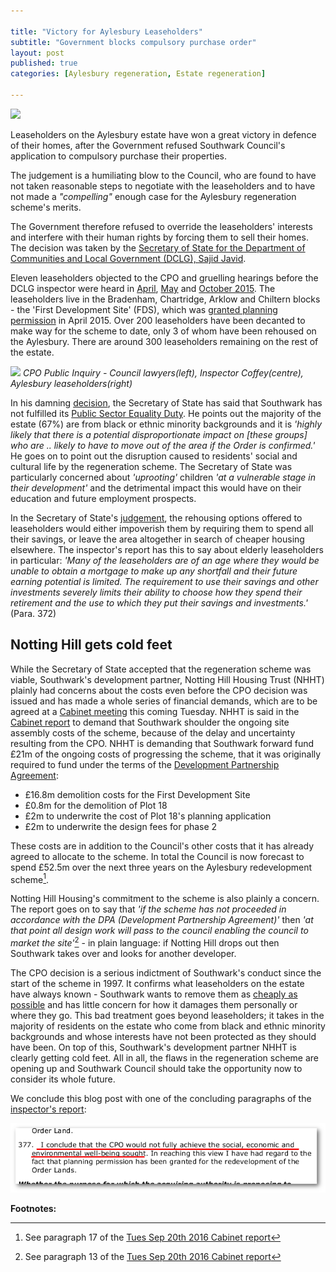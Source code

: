 ```yaml
---

title: "Victory for Aylesbury Leaseholders"
subtitle: "Government blocks compulsory purchase order"
layout: post
published: true
categories: [Aylesbury regeneration, Estate regeneration]

---
```

![](http://35percent.org/img/alag.png)

Leaseholders on the Aylesbury estate have won a great victory in defence of their homes, after the Government refused Southwark Council's application to compulsory purchase their properties. 

The judgement is a humiliating blow to the Council, who are found to have not taken reasonable steps to negotiate with the leaseholders and to have not made a _"compelling"_ enough case for the Aylesbury regeneration scheme's merits. 

The Government therefore refused to override the leaseholders' interests and interfere with their human rights by forcing them to sell their homes. The decision was taken by the [Secretary of State for the Department of Communities and Local Government (DCLG), Sajid Javid](https://www.gov.uk/government/ministers/secretary-of-state-for-communities-and-local-government).

Eleven leaseholders objected to the CPO and gruelling hearings before the DCLG inspector were heard in [April](http://35percent.org/2015-05-02-aylesbury-estate-compulsory-purchase-order-public-inquiry/), [May](http://35percent.org/2015-05-16-aylesbury-cpo-inquiry-extra-time/) and [October 2015](http://35percent.org/2015-10-12-notting-hill-comes-clean/#aylesbury-cpo-inquiry-resumes). The leaseholders live in the Bradenham, Chartridge, Arklow and Chiltern blocks - the 'First Development Site' (FDS), which was [granted planning permission](http://35percent.org/2015-04-26-aylesbury-applications-approved/) in April 2015. Over 200 leaseholders have been decanted to make way for the scheme to date, only 3 of whom have been rehoused on the Aylesbury. There are around 300 leaseholders remaining on the rest of the estate. 

![](http://35percent.org/img/cpoinquiry.png)
*CPO Public Inquiry - Council lawyers(left), Inspector Coffey(centre), Aylesbury leaseholders(right)*

In his damning [decision](http://35percent.org/img/Decision_Letter_Final.pdf), the Secretary of State has said that Southwark has not fulfilled its [Public Sector Equality Duty](https://www.gov.uk/guidance/equality-act-2010-guidance). He points out the majority of the estate (67%) are from black or ethnic minority backgrounds and it is _'highly likely that there is a potential disproportionate impact on [these groups] who are .. likely to have to move out of the area if the Order is confirmed.'_ He goes on to point out the disruption caused to residents' social and cultural life by the regeneration scheme. The Secretary of State was particularly concerned about _'uprooting'_ children _'at a vulnerable stage in their development'_ and the detrimental impact this would have on their education and future employment prospects. 

In the Secretary of State's [judgement](http://35percent.org/img/inspectorsreport.pdf), the rehousing options offered to leaseholders would either impoverish them by requiring them to spend all their savings, or leave the area altogether in search of cheaper housing elsewhere. The inspector's report has this to say about elderly leaseholders in particular: _'Many of the leaseholders are of an age where they would be unable to obtain a mortgage to make up any shortfall and their future earning potential is limited. The requirement to use their savings and other investments severely limits their ability to choose how they spend their retirement and the use to which they put their savings and investments.'_ (Para. 372)

## Notting Hill gets cold feet

While the Secretary of State accepted that the regeneration scheme was viable, Southwark's development partner, Notting Hill Housing Trust (NHHT) plainly had concerns about the costs even before the CPO decision was issued and has made a whole series of financial demands, which are to be agreed at a [Cabinet meeting](http://moderngov.southwark.gov.uk/ieListDocuments.aspx?CId=302&MId=5373&Ver=4) this coming Tuesday. NHHT is said in the [Cabinet report](http://moderngov.southwark.gov.uk/documents/s63817/Report.Aylesbury%20Regeneration%20Delivery.pdf) to demand that Southwark shoulder the ongoing site assembly costs of the scheme, because of the delay and uncertainty resulting from the CPO. NHHT is demanding that Southwark forward fund £21m of the ongoing costs of progressing the scheme, that it was originally required to fund under the terms of the [Development Partnership Agreement](http://crappistmartin.github.io/images/LBS_NHHT_DPAgreement.pdf):

 * £16.8m demolition costs for the First Development Site
 * £0.8m for the demolition of Plot 18
 * £2m to underwrite the cost of Plot 18's planning application
 * £2m to underwrite the design fees for phase 2

These costs are in addition to the Council's other costs that it has already agreed to allocate to the scheme. In total the Council is now forecast to spend £52.5m over the next three years on the Aylesbury redevelopment scheme[^1]. 

Notting Hill Housing's commitment to the scheme is also plainly a concern. The report goes on to say that _'if the scheme has not proceeded in accordance with the DPA (Development Partnership Agreement)'_ then _'at that point all design work will pass to the council enabling the council to market the site'_[^2] - in plain language: if Notting Hill drops out then Southwark takes over and looks for another developer.


The CPO decision is a serious indictment of Southwark's conduct since the start of the scheme in 1997. It confirms what leaseholders on the estate have always known - Southwark wants to remove them as [cheaply as possible](http://35percent.org/aylesbury-estate/#bridging-the-viability-gap) and has little concern for how it damages them personally or where they go. This bad treatment goes beyond leaseholders; it takes in the majority of residents on the estate who come from black and ethnic minority backgrounds and whose interests have not been protected as they should have been. On top of this, Southwark's development partner NHHT is clearly getting cold feet. All in all, the flaws in the regeneration scheme are opening up and Southwark Council should take the opportunity now to consider its whole future.  

We conclude this blog post with one of the concluding paragraphs of the [inspector's report](/img/inspectorsreport.pdf):

![](/img/inspectorsreport377.png) 

__Footnotes:__

[^1]: See paragraph 17 of the [Tues Sep 20th 2016 Cabinet report](http://moderngov.southwark.gov.uk/documents/s63817/Report.Aylesbury%20Regeneration%20Delivery.pdf)

[^2]: See paragraph 13 of the [Tues Sep 20th 2016 Cabinet report](http://moderngov.southwark.gov.uk/documents/s63817/Report.Aylesbury%20Regeneration%20Delivery.pdf)

<meta name="twitter:card" content="summary" />
<meta name="twitter:title" content="CPO Victory for Aylesbury Leaseholders" />
<meta name="twitter:description" content="Aylesbury estate leaseholders win legal fight against demolition of their homes" />
<meta name="twitter:image" content="http://35percent.org/img/cpoinquiry2.png" />
